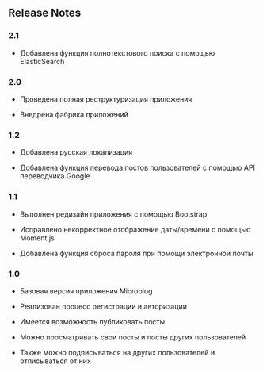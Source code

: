 <h2>Release Notes</h2>
<h3>2.1</h3>
<ul>
    <li><p>Добавлена функция полнотекстового поиска с помощью ElasticSearch</p></li>
</ul>
<h3>2.0</h3>
<ul>
    <li><p>Проведена полная реструктуризация приложения</p></li>
    <li><p>Внедрена фабрика приложений</p></li>
</ul>
<h3>1.2</h3>
<ul>
    <li><p>Добавлена русская локализация</p></li>
    <li><p>Добавлена функция перевода постов пользователей с помощью API переводчика Google</p></li>
</ul>
<h3>1.1</h3>
<ul>
    <li><p>Выполнен редизайн приложения с помощью Bootstrap</p></li>
    <li><p>Исправлено некорректное отображение даты/времени с помощью Moment.js</p></li>
    <li><p>Добавлена функция сброса пароля при помощи электронной почты</p></li>
</ul>
<h3>1.0</h3>
<ul>
    <li><p>Базовая версия приложения Microblog</p></li>
    <li><p>Реализован процесс регистрации и авторизации</p></li>
    <li><p>Имеется возможность публиковать посты</p></li>
    <li><p>Можно просматривать свои посты и посты других пользователей</p></li>
    <li><p>Также можно подписываться на других пользователей и отписываться от них</p></li>
</ul>